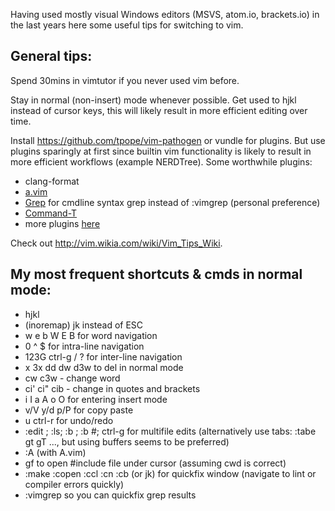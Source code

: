 Having used mostly visual Windows editors (MSVS, atom.io, brackets.io)
in the last years here some useful tips for switching to vim.

General tips:
---

Spend 30mins in vimtutor if you never used vim before.

Stay in normal (non-insert) mode whenever possible. Get used to hjkl 
instead of cursor keys, this will likely result in more efficient editing 
over time.

Install https://github.com/tpope/vim-pathogen or vundle for plugins. But
use plugins sparingly at first since builtin vim functionality is likely to
result in more efficient workflows (example NERDTree). Some worthwhile
plugins:
* clang-format
* [a.vim](http://vim.wikia.com/wiki/Easily_switch_between_source_and_header_file)
* [Grep](https://github.com/yegappan/grep) for cmdline syntax grep instead
  of :vimgrep (personal preference)
* [Command-T](http://www.vim.org/scripts/script.php?script_id=3025)
* more plugins [here](http://www.vim.org/scripts/script_search_results.php?keywords=&script_type=&order_by=downloads&direction=descending&search=search)

Check out http://vim.wikia.com/wiki/Vim_Tips_Wiki.

My most frequent shortcuts & cmds in normal mode:
---

* hjkl
* (inoremap) jk instead of ESC
* w e b W E B for word navigation
* 0 ^ $ for intra-line navigation
* 123G ctrl-g / ? for inter-line navigation
* x 3x dd dw d3w to del in normal mode
* cw c3w - change word
* ci' ci" cib - change in quotes and brackets
* i I a A o O for entering insert mode
* v/V y/d p/P for copy paste
* u ctrl-r for undo/redo
* :edit <filename>; :ls; :b <filename substr>; :b #; ctrl-g for multifile edits 
  (alternatively use tabs: :tabe <filename> gt  gT ..., but using buffers
  seems to be preferred)
* :A (with A.vim)
* gf to open #include file under cursor (assuming cwd is correct)
* :make :copen :ccl :cn :cb (or jk<enter>) for quickfix window (navigate
  to lint or compiler errors quickly)
* :vimgrep <expr> <glob> so you can quickfix grep results
